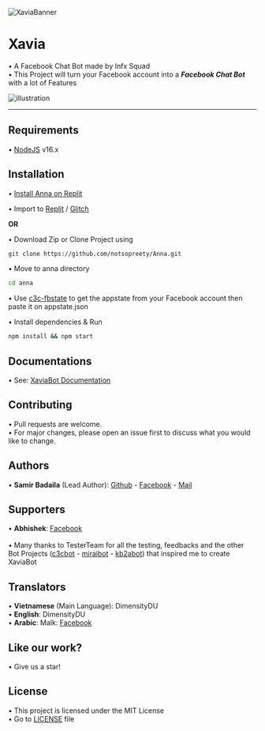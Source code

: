 ![XaviaBanner](https://i.ibb.co/K0ZSt89/XaviaFCB.png)

# Xavia

• A Facebook Chat Bot made by Infx Squad<br />
• This Project will turn your Facebook account into a ***Facebook Chat Bot*** with a lot of Features

![illustration](https://i.ibb.co/5MCXJkX/309961956-852941662506289-2438726751602905775-n.png)

<hr />

## Requirements

• [NodeJS](https://nodejs.org/en/) v16.x

## Installation

• [Install Anna on Replit](https://www.youtube.com/watch?v=WUva_shyMqM)

• Import to [Replit](https://replit.com/github/notsopreety/Anna) / [Glitch](https://glitch.com/edit/#!/import/github/XaviaTeam/XaviaBot)


__OR__


• Download Zip or Clone Project using

```bash
git clone https://github.com/notsopreety/Anna.git
```

• Move to anna directory

```bash
cd anna
```

• Use [c3c-fbstate](https://github.com/c3cbot/c3c-fbstate) to get the appstate from your Facebook account then paste it on appstate.json

• Install dependencies & Run

```bash
npm install && npm start
```

## Documentations
• See: [XaviaBot Documentation](https://github.com/notsopreety/Anna/blob/main/DOCS.md)

## Contributing
• Pull requests are welcome.<br/>
• For major changes, please open an issue first to discuss what you would like to change.

## Authors

• **Samir Badaila** (Lead Author):
[Github](https://github.com/notsopreety) -
[Facebook](https://www.facebook.com/notsopreety) -
[Mail](mailto:infxsquad@protonmail.com)<br />

## Supporters

• **Abhishek**:
[Facebook](https://www.facebook.com/7h.abhishek.official)
<br /><br />
• Many thanks to TesterTeam for all the testing, feedbacks and the other Bot Projects ([c3cbot](https://github.com/c3cbot/legacy-c3cbot) - [miraibot](https://github.com/miraiPr0ject/miraiv2) - [kb2abot](https://github.com/kb2ateam/kb2abot-client)) that inspired me to create XaviaBot

## Translators
• **Vietnamese** (Main Language): DimensityDU<br />
• **English**: DimensityDU<br />
• **Arabic**: Malk: [Facebook](https://www.facebook.com/profile.php?id=100070177323616)<br />

## Like our work?

• Give us a star!<br />

## License
• This project is licensed under the MIT License<br />
• Go to [LICENSE](https://github.com/notsopreety/Anna/blob/main/LICENSE) file

